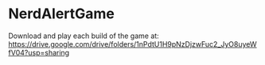 # NerdAlertGame

Download and play each build of the game at: https://drive.google.com/drive/folders/1nPdtU1H9pNzDjzwFuc2_JyO8uyeWfV04?usp=sharing
